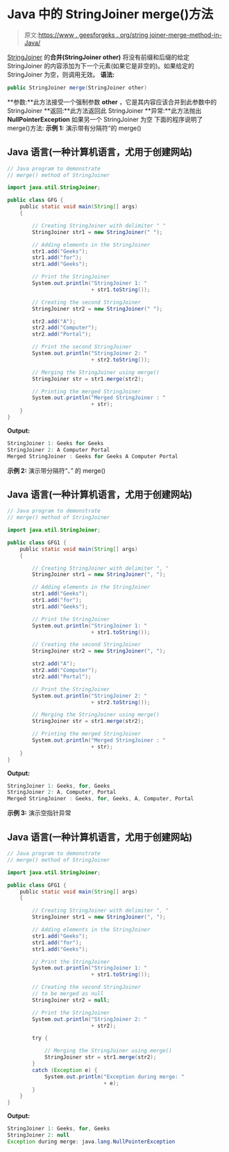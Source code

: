 # Java 中的 StringJoiner merge()方法

> 原文:[https://www . geesforgeks . org/string joiner-merge-method-in-Java/](https://www.geeksforgeeks.org/stringjoiner-merge-method-in-java/)

[StringJoiner](https://www.geeksforgeeks.org/java-util-stringjoiner-java8/) 的**合并(StringJoiner other)** 将没有前缀和后缀的给定 StringJoiner 的内容添加为下一个元素(如果它是非空的)。如果给定的 StringJoiner 为空，则调用无效。
**语法:**

```java
public StringJoiner merge(StringJoiner other)
```

**参数:**此方法接受一个强制参数 **other** ，它是其内容应该合并到此参数中的 StringJoiner
**返回:**此方法返回此 StringJoiner
**异常:**此方法抛出 **NullPointerException** 如果另一个 StringJoiner 为空
下面的程序说明了 merge()方法:
**示例 1:** 演示带有分隔符“的 merge()

## Java 语言(一种计算机语言，尤用于创建网站)

```java
// Java program to demonstrate
// merge() method of StringJoiner

import java.util.StringJoiner;

public class GFG {
    public static void main(String[] args)
    {

        // Creating StringJoiner with delimiter " "
        StringJoiner str1 = new StringJoiner(" ");

        // Adding elements in the StringJoiner
        str1.add("Geeks");
        str1.add("for");
        str1.add("Geeks");

        // Print the StringJoiner
        System.out.println("StringJoiner 1: "
                           + str1.toString());

        // Creating the second StringJoiner
        StringJoiner str2 = new StringJoiner(" ");

        str2.add("A");
        str2.add("Computer");
        str2.add("Portal");

        // Print the second StringJoiner
        System.out.println("StringJoiner 2: "
                           + str2.toString());

        // Merging the StringJoiner using merge()
        StringJoiner str = str1.merge(str2);

        // Printing the merged StringJoiner
        System.out.println("Merged StringJoiner : "
                           + str);
    }
}
```

**Output:** 

```java
StringJoiner 1: Geeks for Geeks
StringJoiner 2: A Computer Portal
Merged StringJoiner : Geeks for Geeks A Computer Portal
```

**示例 2:** 演示带分隔符“、”
的 merge()

## Java 语言(一种计算机语言，尤用于创建网站)

```java
// Java program to demonstrate
// merge() method of StringJoiner

import java.util.StringJoiner;

public class GFG1 {
    public static void main(String[] args)
    {

        // Creating StringJoiner with delimiter ", "
        StringJoiner str1 = new StringJoiner(", ");

        // Adding elements in the StringJoiner
        str1.add("Geeks");
        str1.add("for");
        str1.add("Geeks");

        // Print the StringJoiner
        System.out.println("StringJoiner 1: "
                           + str1.toString());

        // Creating the second StringJoiner
        StringJoiner str2 = new StringJoiner(", ");

        str2.add("A");
        str2.add("Computer");
        str2.add("Portal");

        // Print the StringJoiner
        System.out.println("StringJoiner 2: "
                           + str2.toString());

        // Merging the StringJoiner using merge()
        StringJoiner str = str1.merge(str2);

        // Printing the merged StringJoiner
        System.out.println("Merged StringJoiner : "
                           + str);
    }
}
```

**Output:** 

```java
StringJoiner 1: Geeks, for, Geeks
StringJoiner 2: A, Computer, Portal
Merged StringJoiner : Geeks, for, Geeks, A, Computer, Portal
```

**示例 3:** 演示空指针异常

## Java 语言(一种计算机语言，尤用于创建网站)

```java
// Java program to demonstrate
// merge() method of StringJoiner

import java.util.StringJoiner;

public class GFG1 {
    public static void main(String[] args)
    {

        // Creating StringJoiner with delimiter ", "
        StringJoiner str1 = new StringJoiner(", ");

        // Adding elements in the StringJoiner
        str1.add("Geeks");
        str1.add("for");
        str1.add("Geeks");

        // Print the StringJoiner
        System.out.println("StringJoiner 1: "
                           + str1.toString());

        // Creating the second StringJoiner
        // to be merged as null
        StringJoiner str2 = null;

        // Print the StringJoiner
        System.out.println("StringJoiner 2: "
                           + str2);

        try {

            // Merging the StringJoiner using merge()
            StringJoiner str = str1.merge(str2);
        }
        catch (Exception e) {
            System.out.println("Exception during merge: "
                               + e);
        }
    }
}
```

**Output:** 

```java
StringJoiner 1: Geeks, for, Geeks
StringJoiner 2: null
Exception during merge: java.lang.NullPointerException
```